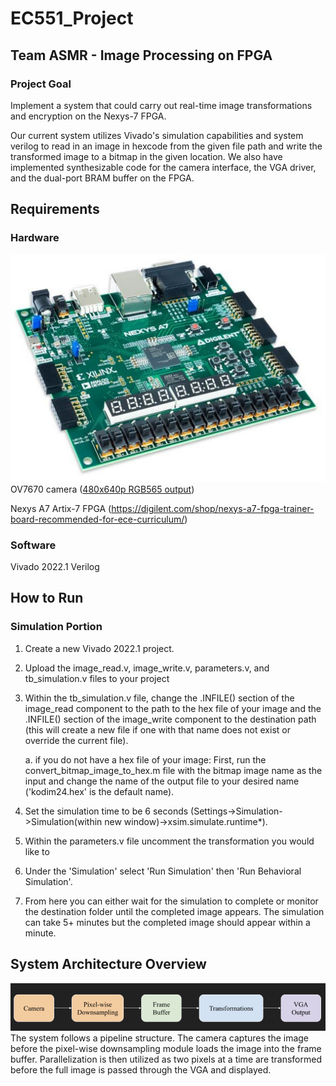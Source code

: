 # EC551_Project
## Team ASMR - Image Processing on FPGA

### Project Goal

Implement a system that could carry out real-time image transformations and encryption on the Nexys-7 FPGA.

Our current system utilizes Vivado's simulation capabilities and system verilog to read in an image in hexcode from the given file path and write the transformed image to a bitmap in the given location. We also have implemented synthesizable code for the camera interface, the VGA driver, and the dual-port BRAM buffer on the FPGA.

## Requirements 

### Hardware
![FPGA_Board](images/NexysA7-obl-600__85101.jpg)
OV7670 camera ([480x640p RGB565 output](https://www.amazon.com/HiLetgo-OV7670-640x480-0-3Mega-Arduino/dp/B07S66Y3ZQ))
          
Nexys A7 Artix-7 FPGA (https://digilent.com/shop/nexys-a7-fpga-trainer-board-recommended-for-ece-curriculum/)

### Software
Vivado 2022.1
Verilog

## How to Run

### Simulation Portion
1. Create a new Vivado 2022.1 project.

2. Upload the image_read.v, image_write.v, parameters.v, and tb_simulation.v files to your project

3. Within the tb_simulation.v file, change the .INFILE() section of the image_read component to the path to the hex file of your image and the .INFILE() section of the image_write component to the destination path (this will create a new file if one with that name does not exist or override the current file).

   a. if you do not have a hex file of your image: First, run the convert_bitmap_image_to_hex.m file with the bitmap image name as the input and change the name of the output file to your desired name ('kodim24.hex' is the default name).

4. Set the simulation time to be 6 seconds (Settings->Simulation->Simulation(within new window)->xsim.simulate.runtime*).

5. Within the parameters.v file uncomment the transformation you would like to 

6. Under the 'Simulation' select 'Run Simulation' then 'Run Behavioral Simulation'.

7. From here you can either wait for the simulation to complete or monitor the destination folder until the completed image appears. The simulation can take 5+ minutes but the completed image should appear within a minute.   

## System Architecture Overview
![overview](/images/551_overview_arch.png)
The system follows a pipeline structure. The camera captures the image before the pixel-wise downsampling module loads the image into the frame buffer. Parallelization is then utilized as two pixels at a time are transformed before the full image is passed through the VGA and displayed.




